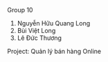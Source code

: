 Group 10
1. Nguyễn Hữu Quang Long
2. Bùi Việt Long
3. Lê Đức Thương

Project: Quản lý bán hàng Online
